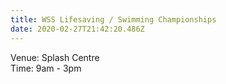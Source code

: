 ```yaml
---
title: WSS Lifesaving / Swimming Championships
date: 2020-02-27T21:42:20.486Z
---
```

Venue:  Splash Centre  
Time:  9am - 3pm

